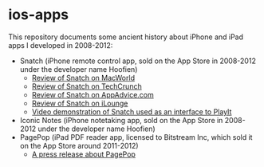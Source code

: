 # ios-apps
This repository documents some ancient history about iPhone and iPad apps I developed in 2008-2012:

* Snatch (iPhone remote control app, sold on the App Store in 2008-2012 under the developer name Hoofien)
  * [Review of Snatch on MacWorld](https://www.macworld.com/article/195696/snatch.html)
  * [Review of Snatch on TechCrunch](https://techcrunch.com/2009/01/20/iphone-app-review-snatch/)
  * [Review of Snatch on AppAdvice.com](https://appadvice.com/appnn/2009/05/hidden-gems-snatch-screams-and-so-much-more)
  * [Review of Snatch on iLounge](https://www.ilounge.com/index.php/articles/comments/iphone-gems-every-iphone-ipod-touch-mouse-and-trackpad-app-reviewed)
  * [Video demonstration of Snatch used as an interface to PlayIt](https://youtu.be/VRlyP2gQeA0?si=imB35T63521ITViS)
* Iconic Notes (iPhone notetaking app, sold on the App Store in 2008-2012 under the developer name Hoofien)
* PagePop (iPad PDF reader app, licensed to Bitstream Inc, which sold it on the App Store around 2011-2012)
  * [A press release about PagePop](https://www.businesswire.com/news/home/20110909005604/en/Pageflex-to-Demonstrate-Pioneering-Mobile-to-Print™-Solution-at-Graph-Expo)
